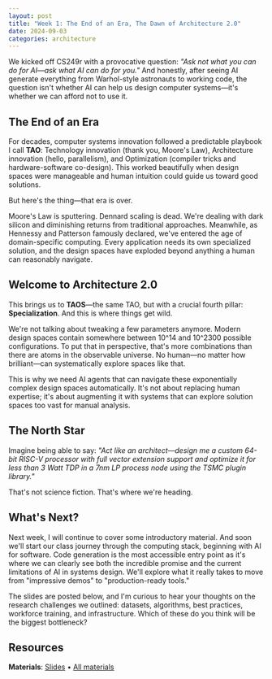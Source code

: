 ```yaml
---
layout: post
title: "Week 1: The End of an Era, The Dawn of Architecture 2.0"
date: 2024-09-03
categories: architecture
---
```


We kicked off CS249r with a provocative question: *"Ask not what you can do for AI—ask what AI can do for you."* And honestly, after seeing AI generate everything from Warhol-style astronauts to working code, the question isn't whether AI can help us design computer systems—it's whether we can afford not to use it.

## The End of an Era

For decades, computer systems innovation followed a predictable playbook I call **TAO**: Technology innovation (thank you, Moore's Law), Architecture innovation (hello, parallelism), and Optimization (compiler tricks and hardware-software co-design). This worked beautifully when design spaces were manageable and human intuition could guide us toward good solutions.

But here's the thing—that era is over.

Moore's Law is sputtering. Dennard scaling is dead. We're dealing with dark silicon and diminishing returns from traditional approaches. Meanwhile, as Hennessy and Patterson famously declared, we've entered the age of domain-specific computing. Every application needs its own specialized solution, and the design spaces have exploded beyond anything a human can reasonably navigate.

## Welcome to Architecture 2.0

This brings us to **TAOS**—the same TAO, but with a crucial fourth pillar: **Specialization**. And this is where things get wild.

We're not talking about tweaking a few parameters anymore. Modern design spaces contain somewhere between 10^14 and 10^2300 possible configurations. To put that in perspective, that's more combinations than there are atoms in the observable universe. No human—no matter how brilliant—can systematically explore spaces like that.

This is why we need AI agents that can navigate these exponentially complex design spaces automatically. It's not about replacing human expertise; it's about augmenting it with systems that can explore solution spaces too vast for manual analysis.

## The North Star

Imagine being able to say: *"Act like an architect—design me a custom 64-bit RISC-V processor with full vector extension support and optimize it for less than 3 Watt TDP in a 7nm LP process node using the TSMC plugin library."* 

That's not science fiction. That's where we're heading.

## What's Next?

Next week, I will continue to cover some introductory material. And soon we'll start our class journey through the computing stack, beginning with AI for software. Code generation is the most accessible entry point as it's where we can clearly see both the incredible promise and the current limitations of AI in systems design. We'll explore what it really takes to move from "impressive demos" to "production-ready tools."

The slides are posted below, and I'm curious to hear your thoughts on the research challenges we outlined: datasets, algorithms, best practices, workforce training, and infrastructure. Which of these do you think will be the biggest bottleneck?

## Resources

**Materials**: [Slides](https://github.com/harvard-edge/cs249r_fall2025/releases/download/sep-3/CS249r_.Architecture.2.0.-.Part.1.pdf) • [All materials](https://github.com/harvard-edge/cs249r_fall2025/releases/tag/sep-3)